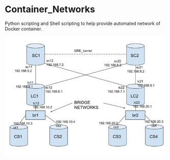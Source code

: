 # Container_Networks
Python scripting and Shell scripting to help provide automated network of Docker container.


![Topology of the Automated network for GRE tunneling option](https://github.com/kmurudi/Container_Networks/blob/master/topology.jpg)
